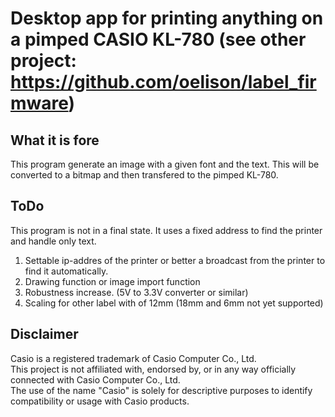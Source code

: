 # Desktop app for printing anything on a pimped CASIO KL-780 (see other project: <https://github.com/oelison/label_firmware>)

## What it is fore

This program generate an image with a given font and the text. This will be converted to a bitmap and then transfered to the pimped KL-780.

## ToDo

This program is not in a final state. It uses a fixed address to find the printer and handle only text.

1. Settable ip-addres of the printer or better a broadcast from the printer to find it automatically.
1. Drawing function or image import function
1. Robustness increase. (5V to 3.3V converter or similar)
1. Scaling for other label with of 12mm (18mm and 6mm not yet supported)

## Disclaimer

Casio is a registered trademark of Casio Computer Co., Ltd.  
This project is not affiliated with, endorsed by, or in any way officially connected with Casio Computer Co., Ltd.  
The use of the name "Casio" is solely for descriptive purposes to identify compatibility or usage with Casio products.
